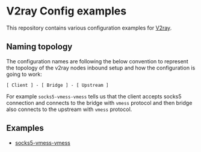 
# V2ray Config examples

This repository contains various configuration examples for [V2ray](https://www.v2ray.com/).

## Naming topology

The configuration names are following the below convention to represent the topology of the v2ray nodes inbound setup and how the configuration is going to work:

`[ Client ] - [ Bridge ] - [ Upstream ]`

For example `socks5-vmess-vmess` tells us that the client accepts socks5 connection and connects to the bridge with `vmess` protocol and then bridge also connects to the upstream with `vmess` protocol.

## Examples

- [socks5-vmess-vmess](socks5-vmess-vmess)
